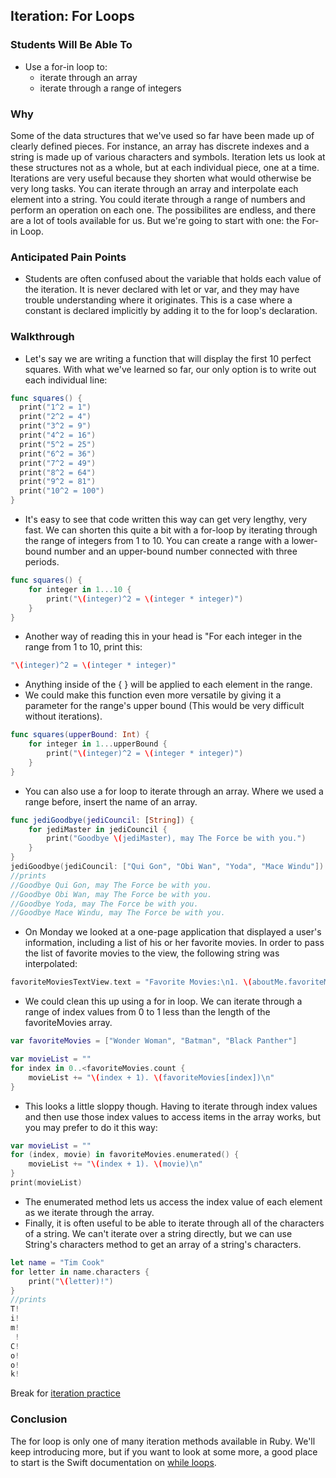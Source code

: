## Iteration: For Loops
### Students Will Be Able To
- Use a for-in loop to:
  - iterate through an array
  - iterate through a range of integers


### Why
Some of the data structures that we've used so far have been made up of clearly defined pieces. For instance, an array has discrete indexes and a string is made up of various characters and symbols. Iteration lets us look at these structures not as a whole, but at each individual piece, one at a time. 
Iterations are very useful because they shorten what would otherwise be very long tasks. You can iterate through an array and interpolate each element into a string. You could iterate through a range of numbers and perform an operation on each one. The possibilites are endless, and there are a lot of tools available for us. But we're going to start with one: the For-in Loop.

### Anticipated Pain Points
- Students are often confused about the variable that holds each value of the iteration. It is never declared with let or var, and they may have trouble understanding where it originates. This is a case where a constant is declared implicitly by adding it to the for loop's declaration. 

### Walkthrough
- Let's say we are writing a function that will display the first 10 perfect squares. With what we've learned so far, our only option is to write out each individual line:
```Swift
func squares() {
  print("1^2 = 1")
  print("2^2 = 4")
  print("3^2 = 9")
  print("4^2 = 16")
  print("5^2 = 25")
  print("6^2 = 36")
  print("7^2 = 49")
  print("8^2 = 64")
  print("9^2 = 81")
  print("10^2 = 100")
}
```
- It's easy to see that code written this way can get very lengthy, very fast. We can shorten this quite a bit with a for-loop by iterating through the range of integers from 1 to 10. You can create a range with a lower-bound number and an upper-bound number connected with three periods.
```Swift
func squares() {
    for integer in 1...10 {
        print("\(integer)^2 = \(integer * integer)")
    }
}
```
- Another way of reading this in your head is "For each integer in the range from 1 to 10, print this: 
```Swift
"\(integer)^2 = \(integer * integer)"
```
- Anything inside of the { } will be applied to each element in the range.
- We could make this function even more versatile by giving it a parameter for the range's upper bound (This would be very difficult without iterations).
```Swift
func squares(upperBound: Int) {
    for integer in 1...upperBound {
        print("\(integer)^2 = \(integer * integer)")
    }
}
```
- You can also use a for loop to iterate through an array. Where we used a range before, insert the name of an array.
```Swift
func jediGoodbye(jediCouncil: [String]) {
    for jediMaster in jediCouncil {
        print("Goodbye \(jediMaster), may The Force be with you.")
    }
}
jediGoodbye(jediCouncil: ["Qui Gon", "Obi Wan", "Yoda", "Mace Windu"])
//prints
//Goodbye Qui Gon, may The Force be with you.
//Goodbye Obi Wan, may The Force be with you.
//Goodbye Yoda, may The Force be with you.
//Goodbye Mace Windu, may The Force be with you.
```
- On Monday we looked at a one-page application that displayed a user's information, including a list of his or her favorite movies. In order to pass the list of favorite movies to the view, the following string was interpolated:
```Swift
favoriteMoviesTextView.text = "Favorite Movies:\n1. \(aboutMe.favoriteMovies[aboutMe.favoriteMovies.startIndex]) \n2. \(aboutMe.favoriteMovies[aboutMe.favoriteMovies.index(after: aboutMe.favoriteMovies.startIndex)]) \n3. \(aboutMe.favoriteMovies[aboutMe.favoriteMovies.index(before: aboutMe.favoriteMovies.endIndex)])"
```
- We could clean this up using a for in loop. We can iterate through a range of index values from 0 to 1 less than the length of the favoriteMovies array.
```Swift
var favoriteMovies = ["Wonder Woman", "Batman", "Black Panther"]

var movieList = ""
for index in 0..<favoriteMovies.count {
    movieList += "\(index + 1). \(favoriteMovies[index])\n"
}
```
- This looks a little sloppy though. Having to iterate through index values and then use those index values to access items in the array works, but you may prefer to do it this way:
```Swift
var movieList = ""
for (index, movie) in favoriteMovies.enumerated() {
    movieList += "\(index + 1). \(movie)\n"
}
print(movieList)
```
- The enumerated method lets us access the index value of each element as we iterate through the array.
- Finally, it is often useful to be able to iterate through all of the characters of a string. We can't iterate over a string directly, but we can use String's characters method to get an array of a string's characters.
```Swift
let name = "Tim Cook"
for letter in name.characters {
    print("\(letter)!")
}
//prints
T!
i!
m!
 !
C!
o!
o!
k!
```
Break for [iteration practice](https://github.com/upperlinecode/intro-to-swift/tree/master/day-3/IterationPractice.playground)
### Conclusion
The for loop is only one of many iteration methods available in Ruby. We'll keep introducing more, but if you want to look at some more, a good place to start is the Swift documentation on [while loops](https://developer.apple.com/library/ios/documentation/Swift/Conceptual/Swift_Programming_Language/ControlFlow.html#//apple_ref/doc/uid/TP40014097-CH9-ID120).
